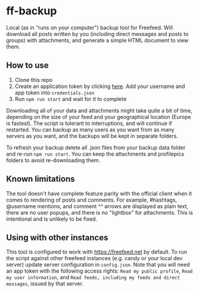 # ff-backup

Local (as in "runs on your computer") backup tool for Freefeed. Will download all posts written by you (including direct messages and posts to groups) with attachments, and generate a simple HTML document to view them.

## How to use

1. Clone this repo
1. Create an application token by clicking [here](https://freefeed.net/settings/app-tokens/create?title=ff-backup&scopes=read-my-info%20read-feeds). Add your username and app token into `credentials.json`
1. Run `npm run start` and wait for it to complete

Downloading all of your data and attachments might take quite a bit of time, depending on the size of your feed and your geographical location (Europe is fastest). The script is tolerant to interruptions, and will continue if restarted. You can backup as many users as you want from as many servers as you want, and the backups will be kept in separate folders.

To refresh your backup delete all .json files from your backup data folder and re-run `npm run start`. You can keep the attachments and profilepics folders to avoid re-downloading them.

## Known limitations

The tool doesn't have complete feature parity with the official client when it comes to rendering of posts and comments. For example, #hashtags, @username mentions, and comment ^^ arrows are displayed as plain text, there are no user popups, and there is no "lightbox" for attachments. This is intentional and is unlikely to be fixed.

## Using with other instances

This tool is configured to work with https://freefeed.net by default. To run the script against other freefeed instances (e.g. candy or your local dev server) update server configuration in `config.json`. Note that you will need an app token with the following access rights: `Read my public profile`, `Read my user information`, and `Read feeds, including my feeds and direct messages`, issued by that server.
